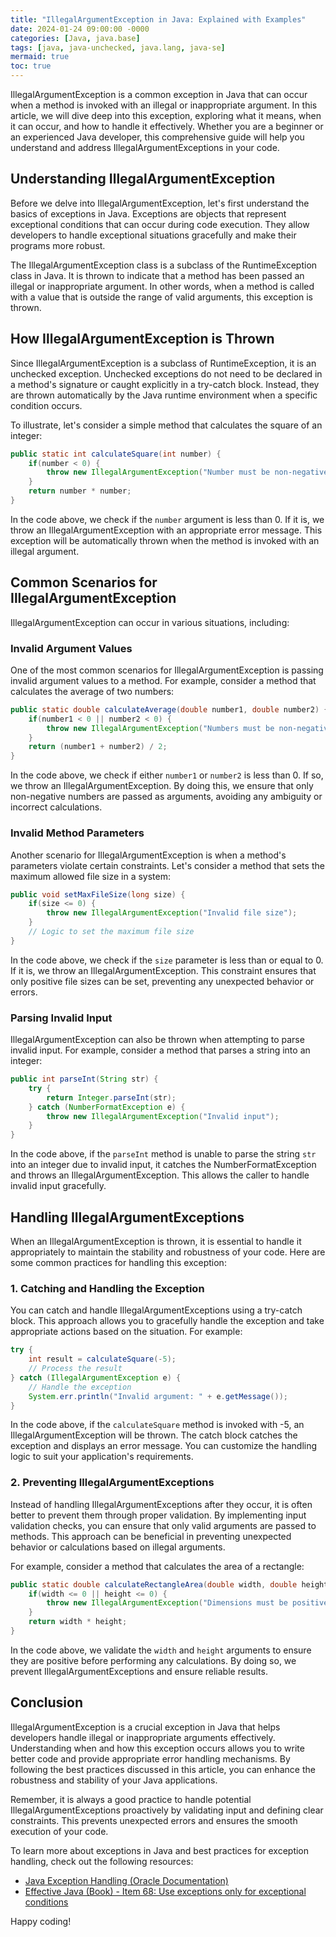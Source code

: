 ```yaml
---
title: "IllegalArgumentException in Java: Explained with Examples"
date: 2024-01-24 09:00:00 -0000
categories: [Java, java.base]
tags: [java, java-unchecked, java.lang, java-se]
mermaid: true
toc: true
---
```



IllegalArgumentException is a common exception in Java that can occur when a method is invoked with an illegal or inappropriate argument. In this article, we will dive deep into this exception, exploring what it means, when it can occur, and how to handle it effectively. Whether you are a beginner or an experienced Java developer, this comprehensive guide will help you understand and address IllegalArgumentExceptions in your code.

## Understanding IllegalArgumentException

Before we delve into IllegalArgumentException, let's first understand the basics of exceptions in Java. Exceptions are objects that represent exceptional conditions that can occur during code execution. They allow developers to handle exceptional situations gracefully and make their programs more robust.

The IllegalArgumentException class is a subclass of the RuntimeException class in Java. It is thrown to indicate that a method has been passed an illegal or inappropriate argument. In other words, when a method is called with a value that is outside the range of valid arguments, this exception is thrown.

## How IllegalArgumentException is Thrown

Since IllegalArgumentException is a subclass of RuntimeException, it is an unchecked exception. Unchecked exceptions do not need to be declared in a method's signature or caught explicitly in a try-catch block. Instead, they are thrown automatically by the Java runtime environment when a specific condition occurs.

To illustrate, let's consider a simple method that calculates the square of an integer:

```java
public static int calculateSquare(int number) {
    if(number < 0) {
        throw new IllegalArgumentException("Number must be non-negative");
    }
    return number * number;
}
```

In the code above, we check if the `number` argument is less than 0. If it is, we throw an IllegalArgumentException with an appropriate error message. This exception will be automatically thrown when the method is invoked with an illegal argument.

## Common Scenarios for IllegalArgumentException

IllegalArgumentException can occur in various situations, including:

### Invalid Argument Values

One of the most common scenarios for IllegalArgumentException is passing invalid argument values to a method. For example, consider a method that calculates the average of two numbers:

```java
public static double calculateAverage(double number1, double number2) {
    if(number1 < 0 || number2 < 0) {
        throw new IllegalArgumentException("Numbers must be non-negative");
    }
    return (number1 + number2) / 2;
}
```

In the code above, we check if either `number1` or `number2` is less than 0. If so, we throw an IllegalArgumentException. By doing this, we ensure that only non-negative numbers are passed as arguments, avoiding any ambiguity or incorrect calculations.

### Invalid Method Parameters

Another scenario for IllegalArgumentException is when a method's parameters violate certain constraints. Let's consider a method that sets the maximum allowed file size in a system:

```java
public void setMaxFileSize(long size) {
    if(size <= 0) {
        throw new IllegalArgumentException("Invalid file size");
    }
    // Logic to set the maximum file size
}
```

In the code above, we check if the `size` parameter is less than or equal to 0. If it is, we throw an IllegalArgumentException. This constraint ensures that only positive file sizes can be set, preventing any unexpected behavior or errors.

### Parsing Invalid Input

IllegalArgumentException can also be thrown when attempting to parse invalid input. For example, consider a method that parses a string into an integer:

```java
public int parseInt(String str) {
    try {
        return Integer.parseInt(str);
    } catch (NumberFormatException e) {
        throw new IllegalArgumentException("Invalid input");
    }
}
```

In the code above, if the `parseInt` method is unable to parse the string `str` into an integer due to invalid input, it catches the NumberFormatException and throws an IllegalArgumentException. This allows the caller to handle invalid input gracefully.

## Handling IllegalArgumentExceptions

When an IllegalArgumentException is thrown, it is essential to handle it appropriately to maintain the stability and robustness of your code. Here are some common practices for handling this exception:

### 1. Catching and Handling the Exception

You can catch and handle IllegalArgumentExceptions using a try-catch block. This approach allows you to gracefully handle the exception and take appropriate actions based on the situation. For example:

```java
try {
    int result = calculateSquare(-5);
    // Process the result
} catch (IllegalArgumentException e) {
    // Handle the exception
    System.err.println("Invalid argument: " + e.getMessage());
}
```

In the code above, if the `calculateSquare` method is invoked with -5, an IllegalArgumentException will be thrown. The catch block catches the exception and displays an error message. You can customize the handling logic to suit your application's requirements.

### 2. Preventing IllegalArgumentExceptions

Instead of handling IllegalArgumentExceptions after they occur, it is often better to prevent them through proper validation. By implementing input validation checks, you can ensure that only valid arguments are passed to methods. This approach can be beneficial in preventing unexpected behavior or calculations based on illegal arguments.

For example, consider a method that calculates the area of a rectangle:

```java
public static double calculateRectangleArea(double width, double height) {
    if(width <= 0 || height <= 0) {
        throw new IllegalArgumentException("Dimensions must be positive");
    }
    return width * height;
}
```

In the code above, we validate the `width` and `height` arguments to ensure they are positive before performing any calculations. By doing so, we prevent IllegalArgumentExceptions and ensure reliable results.

## Conclusion

IllegalArgumentException is a crucial exception in Java that helps developers handle illegal or inappropriate arguments effectively. Understanding when and how this exception occurs allows you to write better code and provide appropriate error handling mechanisms. By following the best practices discussed in this article, you can enhance the robustness and stability of your Java applications.

Remember, it is always a good practice to handle potential IllegalArgumentExceptions proactively by validating input and defining clear constraints. This prevents unexpected errors and ensures the smooth execution of your code.

To learn more about exceptions in Java and best practices for exception handling, check out the following resources:

- [Java Exception Handling (Oracle Documentation)](https://docs.oracle.com/en/java/javase/11/docs/api/java.base/java/lang/Exception.html)
- [Effective Java (Book) - Item 68: Use exceptions only for exceptional conditions](https://www.oreilly.com/library/view/effective-java-2nd/9780596555204/ch10s05.html)

Happy coding!